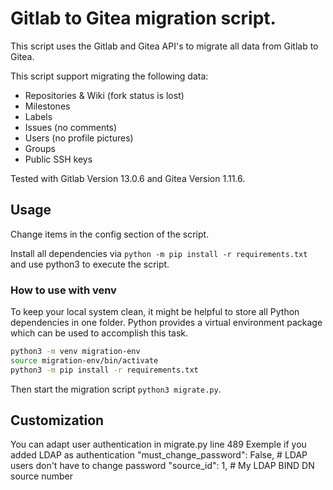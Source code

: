# Gitlab to Gitea migration script.

This script uses the Gitlab and Gitea API's to migrate all data from
Gitlab to Gitea.

This script support migrating the following data:
 - Repositories & Wiki (fork status is lost)
 - Milestones
 - Labels
 - Issues (no comments)
 - Users (no profile pictures)
 - Groups
 - Public SSH keys

Tested with Gitlab Version 13.0.6 and Gitea Version 1.11.6.

## Usage
Change items in the config section of the script.

Install all dependencies via `python -m pip install -r requirements.txt` and
use python3 to execute the script.

### How to use with venv
To keep your local system clean, it might be helpful to store all Python dependencies in one folder.
Python provides a virtual environment package which can be used to accomplish this task.

```bash
python3 -m venv migration-env
source migration-env/bin/activate
python3 -m pip install -r requirements.txt
```

Then start the migration script `python3 migrate.py`.

## Customization
You can adapt user authentication in migrate.py line 489
Exemple if you added LDAP as authentication
                "must_change_password": False, # LDAP users don't have to change password
                "source_id": 1, # My LDAP BIND DN source number
                
